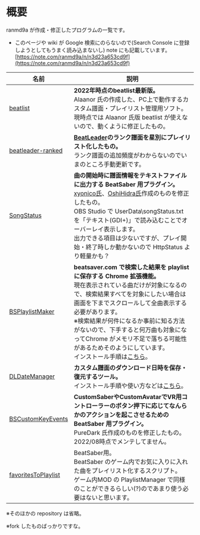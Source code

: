 # 概要

ranmd9a が作成・修正したプログラムの一覧です。

- このページや wiki が Google 検索にのらないので(Search Console に登録しようとしてもうまく読み込まないし) note にも記載しています。  
  [https://note.com/ranmd9a/n/n3d23a653cd9f](https://note.com/ranmd9a/n/n3d23a653cd9f)

| 名前 | 説明 |
|---|---|
| [beatlist](https://github.com/ranmd9a/beatlist/releases/latest) | **2022年時点のbeatlist最新版。**<br>Alaanor 氏の作成した、PC上で動作するカスタム譜面・プレイリスト管理用ソフト。<br>現時点では Alaanor 氏版 beatlist が使えないので、動くように修正したもの。 |
| [beatleader-ranked](https://github.com/ranmd9a/beatleader-ranked/releases/latest) | **[BeatLeader](https://www.beatleader.xyz/leaderboards)のランク譜面を星別にプレイリスト化したもの。**<br>ランク譜面の追加頻度がわからないのでいまのところ手動更新です。 |
| [SongStatus](https://github.com/ranmd9a/BeatSaber-SongStatus/releases/latest) | **曲の開始時に譜面情報をテキストファイルに出力する BeatSaber 用プラグイン。**<br>[xyonico氏](https://github.com/xyonico)、[OshiHidra氏](https://github.com/OshiHidra)作成のものを修正したもの。<br>OBS Studio で  UserData\songStatus.txt を「テキスト(GDI+)」で読み込むことでオーバーレイ表示します。<br>出力できる項目は少ないですが、プレイ開始・終了時しか動かないので HttpStatus より軽量かも？ |
| [BSPlaylistMaker](https://github.com/ranmd9a/BSPlaylistMaker/releases/latest) | **beatsaver.com で検索した結果を playlist に保存する Chrome 拡張機能。**<br>現在表示されている曲だけが対象になるので、検索結果すべてを対象にしたい場合は画面を下までスクロールして全曲表示する必要があります。<br>※検索結果が何件になるか事前に知る方法がないので、下手すると何万曲も対象になってChrome がメモリ不足で落ちる可能性があるためそのようにしています。<br>インストール手順は[こちら](https://github.com/ranmd9a/BSPlaylistMaker)。 |
| [DLDateManager](https://github.com/ranmd9a/DLDateManager/releases/latest) | **カスタム譜面のダウンロード日時を保存・復元するツール。**<br>インストール手順や使い方などは[こちら](https://github.com/ranmd9a/DLDateManager)。 |
| [BSCustomKeyEvents](https://github.com/ranmd9a/BSCustomKeyEvents/releases/latest) | **CustomSaberやCustomAvatarでVR用コントローラーのボタン押下に応じてなんらかのアクションを起こさせるための BeatSaber 用プラグイン。**<br>PureDark 氏作成のものを修正したもの。<br>2022/08時点でメンテしてません。 |
| [favoritesToPlaylist](https://github.com/ranmd9a/favoritesToPlaylist) | BeatSaber用。<br>BeatSaber のゲーム内でお気に入りに入れた曲をプレイリスト化するスクリプト。<br>ゲーム内MOD の PlaylistManager で同様のことができるらしい(?)のであまり使う必要はないと思います。 |

※そのほかの repository は省略。

※fork したものばっかりですな。
